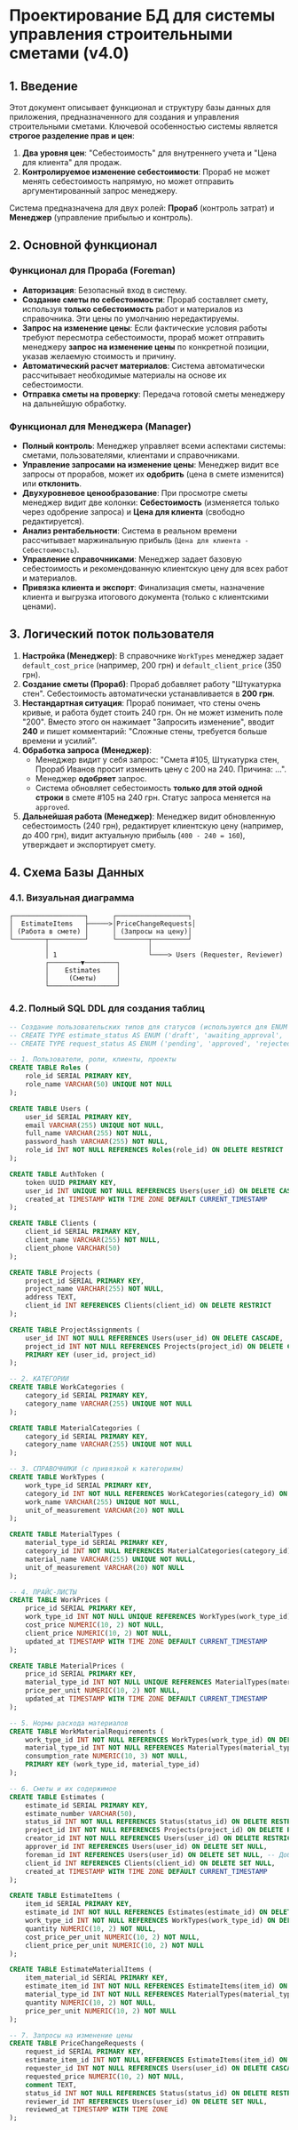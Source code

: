 # Проектирование БД для системы управления строительными сметами (v4.0)

## 1. Введение

Этот документ описывает функционал и структуру базы данных для приложения, предназначенного для создания и управления строительными сметами. Ключевой особенностью системы является **строгое разделение прав и цен**:
1.  **Два уровня цен**: "Себестоимость" для внутреннего учета и "Цена для клиента" для продаж.
2.  **Контролируемое изменение себестоимости**: Прораб не может менять себестоимость напрямую, но может отправить аргументированный запрос менеджеру.

Система предназначена для двух ролей: **Прораб** (контроль затрат) и **Менеджер** (управление прибылью и контроль).

## 2. Основной функционал

### Функционал для Прораба (Foreman)
* **Авторизация**: Безопасный вход в систему.
* **Создание сметы по себестоимости**: Прораб составляет смету, используя **только себестоимость** работ и материалов из справочника. Эти цены по умолчанию нередактируемы.
* **Запрос на изменение цены**: Если фактические условия работы требуют пересмотра себестоимости, прораб может отправить менеджеру **запрос на изменение цены** по конкретной позиции, указав желаемую стоимость и причину.
* **Автоматический расчет материалов**: Система автоматически рассчитывает необходимые материалы на основе их себестоимости.
* **Отправка сметы на проверку**: Передача готовой сметы менеджеру на дальнейшую обработку.

### Функционал для Менеджера (Manager)
* **Полный контроль**: Менеджер управляет всеми аспектами системы: сметами, пользователями, клиентами и справочниками.
* **Управление запросами на изменение цены**: Менеджер видит все запросы от прорабов, может их **одобрить** (цена в смете изменится) или **отклонить**. 
* **Двухуровневое ценообразование**: При просмотре сметы менеджер видит две колонки: **Себестоимость** (изменяется только через одобрение запроса) и **Цена для клиента** (свободно редактируется).
* **Анализ рентабельности**: Система в реальном времени рассчитывает маржинальную прибыль (`Цена для клиента - Себестоимость`).
* **Управление справочниками**: Менеджер задает базовую себестоимость и рекомендованную клиентскую цену для всех работ и материалов.
* **Привязка клиента и экспорт**: Финализация сметы, назначение клиента и выгрузка итогового документа (только с клиентскими ценами).

## 3. Логический поток пользователя

1.  **Настройка (Менеджер)**: В справочнике `WorkTypes` менеджер задает `default_cost_price` (например, 200 грн) и `default_client_price` (350 грн).
2.  **Создание сметы (Прораб)**: Прораб добавляет работу "Штукатурка стен". Себестоимость автоматически устанавливается в **200 грн**.
3.  **Нестандартная ситуация**: Прораб понимает, что стены очень кривые, и работа будет стоить 240 грн. Он не может изменить поле "200". Вместо этого он нажимает "Запросить изменение", вводит **240** и пишет комментарий: "Сложные стены, требуется больше времени и усилий".
4.  **Обработка запроса (Менеджер)**:
    * Менеджер видит у себя запрос: "Смета #105, Штукатурка стен, Прораб Иванов просит изменить цену с 200 на 240. Причина: ...".
    * Менеджер **одобряет** запрос.
    * Система обновляет себестоимость **только для этой одной строки** в смете #105 на 240 грн. Статус запроса меняется на `approved`.
5.  **Дальнейшая работа (Менеджер)**: Менеджер видит обновленную себестоимость (240 грн), редактирует клиентскую цену (например, до 400 грн), видит актуальную прибыль (`400 - 240 = 160`), утверждает и экспортирует смету.

## 4. Схема Базы Данных

### 4.1. Визуальная диаграмма

```
┌──────────────────┐      ┌──────────────────┐
│  EstimateItems   ├─────>│PriceChangeRequests│
│ (Работа в смете) │      │ (Запросы на цену)│
└────────┬─────────┘      └────────┬─────────┘
         │                         │
         │ 1                       └────> Users (Requester, Reviewer)
         ┌────────▼────────┐
         │    Estimates    │
         │     (Сметы)     │
         └─────────────────┘
```

### 4.2. Полный SQL DDL для создания таблиц

```sql
-- Создание пользовательских типов для статусов (используются для ENUM в старых версиях, но в Django это FK)
-- CREATE TYPE estimate_status AS ENUM ('draft', 'awaiting_approval', 'approved', 'rejected');
-- CREATE TYPE request_status AS ENUM ('pending', 'approved', 'rejected');

-- 1. Пользователи, роли, клиенты, проекты
CREATE TABLE Roles (
    role_id SERIAL PRIMARY KEY,
    role_name VARCHAR(50) UNIQUE NOT NULL
);

CREATE TABLE Users (
    user_id SERIAL PRIMARY KEY,
    email VARCHAR(255) UNIQUE NOT NULL,
    full_name VARCHAR(255) NOT NULL,
    password_hash VARCHAR(255) NOT NULL,
    role_id INT NOT NULL REFERENCES Roles(role_id) ON DELETE RESTRICT
);

CREATE TABLE AuthToken (
    token UUID PRIMARY KEY,
    user_id INT UNIQUE NOT NULL REFERENCES Users(user_id) ON DELETE CASCADE,
    created_at TIMESTAMP WITH TIME ZONE DEFAULT CURRENT_TIMESTAMP
);

CREATE TABLE Clients (
    client_id SERIAL PRIMARY KEY,
    client_name VARCHAR(255) NOT NULL,
    client_phone VARCHAR(50)
);

CREATE TABLE Projects (
    project_id SERIAL PRIMARY KEY,
    project_name VARCHAR(255) NOT NULL,
    address TEXT,
    client_id INT REFERENCES Clients(client_id) ON DELETE RESTRICT
);

CREATE TABLE ProjectAssignments (
    user_id INT NOT NULL REFERENCES Users(user_id) ON DELETE CASCADE,
    project_id INT NOT NULL REFERENCES Projects(project_id) ON DELETE CASCADE,
    PRIMARY KEY (user_id, project_id)
);

-- 2. КАТЕГОРИИ
CREATE TABLE WorkCategories (
    category_id SERIAL PRIMARY KEY,
    category_name VARCHAR(255) UNIQUE NOT NULL
);

CREATE TABLE MaterialCategories (
    category_id SERIAL PRIMARY KEY,
    category_name VARCHAR(255) UNIQUE NOT NULL
);

-- 3. СПРАВОЧНИКИ (с привязкой к категориям)
CREATE TABLE WorkTypes (
    work_type_id SERIAL PRIMARY KEY,
    category_id INT NOT NULL REFERENCES WorkCategories(category_id) ON DELETE RESTRICT,
    work_name VARCHAR(255) UNIQUE NOT NULL,
    unit_of_measurement VARCHAR(20) NOT NULL
);

CREATE TABLE MaterialTypes (
    material_type_id SERIAL PRIMARY KEY,
    category_id INT NOT NULL REFERENCES MaterialCategories(category_id) ON DELETE RESTRICT,
    material_name VARCHAR(255) UNIQUE NOT NULL,
    unit_of_measurement VARCHAR(20) NOT NULL
);

-- 4. ПРАЙС-ЛИСТЫ
CREATE TABLE WorkPrices (
    price_id SERIAL PRIMARY KEY,
    work_type_id INT NOT NULL UNIQUE REFERENCES WorkTypes(work_type_id) ON DELETE CASCADE,
    cost_price NUMERIC(10, 2) NOT NULL,
    client_price NUMERIC(10, 2) NOT NULL,
    updated_at TIMESTAMP WITH TIME ZONE DEFAULT CURRENT_TIMESTAMP
);

CREATE TABLE MaterialPrices (
    price_id SERIAL PRIMARY KEY,
    material_type_id INT NOT NULL UNIQUE REFERENCES MaterialTypes(material_type_id) ON DELETE CASCADE,
    price_per_unit NUMERIC(10, 2) NOT NULL,
    updated_at TIMESTAMP WITH TIME ZONE DEFAULT CURRENT_TIMESTAMP
);

-- 5. Нормы расхода материалов
CREATE TABLE WorkMaterialRequirements (
    work_type_id INT NOT NULL REFERENCES WorkTypes(work_type_id) ON DELETE CASCADE,
    material_type_id INT NOT NULL REFERENCES MaterialTypes(material_type_id) ON DELETE RESTRICT,
    consumption_rate NUMERIC(10, 3) NOT NULL,
    PRIMARY KEY (work_type_id, material_type_id)
);

-- 6. Сметы и их содержимое
CREATE TABLE Estimates (
    estimate_id SERIAL PRIMARY KEY,
    estimate_number VARCHAR(50),
    status_id INT NOT NULL REFERENCES Status(status_id) ON DELETE RESTRICT, -- Изменено на FK
    project_id INT NOT NULL REFERENCES Projects(project_id) ON DELETE RESTRICT,
    creator_id INT NOT NULL REFERENCES Users(user_id) ON DELETE RESTRICT,
    approver_id INT REFERENCES Users(user_id) ON DELETE SET NULL,
    foreman_id INT REFERENCES Users(user_id) ON DELETE SET NULL, -- Добавлено поле foreman_id
    client_id INT REFERENCES Clients(client_id) ON DELETE SET NULL,
    created_at TIMESTAMP WITH TIME ZONE DEFAULT CURRENT_TIMESTAMP
);

CREATE TABLE EstimateItems (
    item_id SERIAL PRIMARY KEY,
    estimate_id INT NOT NULL REFERENCES Estimates(estimate_id) ON DELETE CASCADE,
    work_type_id INT NOT NULL REFERENCES WorkTypes(work_type_id) ON DELETE RESTRICT,
    quantity NUMERIC(10, 2) NOT NULL,
    cost_price_per_unit NUMERIC(10, 2) NOT NULL,
    client_price_per_unit NUMERIC(10, 2) NOT NULL
);

CREATE TABLE EstimateMaterialItems (
    item_material_id SERIAL PRIMARY KEY,
    estimate_item_id INT NOT NULL REFERENCES EstimateItems(item_id) ON DELETE CASCADE,
    material_type_id INT NOT NULL REFERENCES MaterialTypes(material_type_id) ON DELETE RESTRICT,
    quantity NUMERIC(10, 2) NOT NULL,
    price_per_unit NUMERIC(10, 2) NOT NULL
);

-- 7. Запросы на изменение цены
CREATE TABLE PriceChangeRequests (
    request_id SERIAL PRIMARY KEY,
    estimate_item_id INT NOT NULL REFERENCES EstimateItems(item_id) ON DELETE CASCADE,
    requester_id INT NOT NULL REFERENCES Users(user_id) ON DELETE CASCADE,
    requested_price NUMERIC(10, 2) NOT NULL,
    comment TEXT,
    status_id INT NOT NULL REFERENCES Status(status_id) ON DELETE RESTRICT, -- Изменено на FK
    reviewer_id INT REFERENCES Users(user_id) ON DELETE SET NULL,
    reviewed_at TIMESTAMP WITH TIME ZONE
);
```
